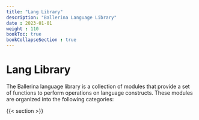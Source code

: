 ```yaml
---
title: "Lang Library"
description: "Ballerina Language Library"
date : 2023-01-01
weight : 110
bookToc: true
bookCollapseSection : true
---
```


# Lang Library

The Ballerina language library is a collection of modules that provide a set of functions to perform operations on language constructs. These modules are organized into the following categories:

{{< section >}}
